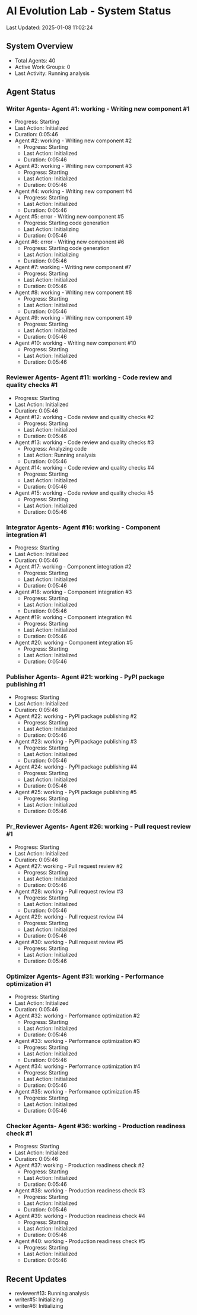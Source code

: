 # AI Evolution Lab - System Status
Last Updated: 2025-01-08 11:02:24

## System Overview
- Total Agents: 40
- Active Work Groups: 0
- Last Activity: Running analysis

## Agent Status

### Writer Agents- Agent #1: working - Writing new component #1
  - Progress: Starting
  - Last Action: Initialized
  - Duration: 0:05:46
- Agent #2: working - Writing new component #2
  - Progress: Starting
  - Last Action: Initialized
  - Duration: 0:05:46
- Agent #3: working - Writing new component #3
  - Progress: Starting
  - Last Action: Initialized
  - Duration: 0:05:46
- Agent #4: working - Writing new component #4
  - Progress: Starting
  - Last Action: Initialized
  - Duration: 0:05:46
- Agent #5: error - Writing new component #5
  - Progress: Starting code generation
  - Last Action: Initializing
  - Duration: 0:05:46
- Agent #6: error - Writing new component #6
  - Progress: Starting code generation
  - Last Action: Initializing
  - Duration: 0:05:46
- Agent #7: working - Writing new component #7
  - Progress: Starting
  - Last Action: Initialized
  - Duration: 0:05:46
- Agent #8: working - Writing new component #8
  - Progress: Starting
  - Last Action: Initialized
  - Duration: 0:05:46
- Agent #9: working - Writing new component #9
  - Progress: Starting
  - Last Action: Initialized
  - Duration: 0:05:46
- Agent #10: working - Writing new component #10
  - Progress: Starting
  - Last Action: Initialized
  - Duration: 0:05:46

### Reviewer Agents- Agent #11: working - Code review and quality checks #1
  - Progress: Starting
  - Last Action: Initialized
  - Duration: 0:05:46
- Agent #12: working - Code review and quality checks #2
  - Progress: Starting
  - Last Action: Initialized
  - Duration: 0:05:46
- Agent #13: working - Code review and quality checks #3
  - Progress: Analyzing code
  - Last Action: Running analysis
  - Duration: 0:05:46
- Agent #14: working - Code review and quality checks #4
  - Progress: Starting
  - Last Action: Initialized
  - Duration: 0:05:46
- Agent #15: working - Code review and quality checks #5
  - Progress: Starting
  - Last Action: Initialized
  - Duration: 0:05:46

### Integrator Agents- Agent #16: working - Component integration #1
  - Progress: Starting
  - Last Action: Initialized
  - Duration: 0:05:46
- Agent #17: working - Component integration #2
  - Progress: Starting
  - Last Action: Initialized
  - Duration: 0:05:46
- Agent #18: working - Component integration #3
  - Progress: Starting
  - Last Action: Initialized
  - Duration: 0:05:46
- Agent #19: working - Component integration #4
  - Progress: Starting
  - Last Action: Initialized
  - Duration: 0:05:46
- Agent #20: working - Component integration #5
  - Progress: Starting
  - Last Action: Initialized
  - Duration: 0:05:46

### Publisher Agents- Agent #21: working - PyPI package publishing #1
  - Progress: Starting
  - Last Action: Initialized
  - Duration: 0:05:46
- Agent #22: working - PyPI package publishing #2
  - Progress: Starting
  - Last Action: Initialized
  - Duration: 0:05:46
- Agent #23: working - PyPI package publishing #3
  - Progress: Starting
  - Last Action: Initialized
  - Duration: 0:05:46
- Agent #24: working - PyPI package publishing #4
  - Progress: Starting
  - Last Action: Initialized
  - Duration: 0:05:46
- Agent #25: working - PyPI package publishing #5
  - Progress: Starting
  - Last Action: Initialized
  - Duration: 0:05:46

### Pr_Reviewer Agents- Agent #26: working - Pull request review #1
  - Progress: Starting
  - Last Action: Initialized
  - Duration: 0:05:46
- Agent #27: working - Pull request review #2
  - Progress: Starting
  - Last Action: Initialized
  - Duration: 0:05:46
- Agent #28: working - Pull request review #3
  - Progress: Starting
  - Last Action: Initialized
  - Duration: 0:05:46
- Agent #29: working - Pull request review #4
  - Progress: Starting
  - Last Action: Initialized
  - Duration: 0:05:46
- Agent #30: working - Pull request review #5
  - Progress: Starting
  - Last Action: Initialized
  - Duration: 0:05:46

### Optimizer Agents- Agent #31: working - Performance optimization #1
  - Progress: Starting
  - Last Action: Initialized
  - Duration: 0:05:46
- Agent #32: working - Performance optimization #2
  - Progress: Starting
  - Last Action: Initialized
  - Duration: 0:05:46
- Agent #33: working - Performance optimization #3
  - Progress: Starting
  - Last Action: Initialized
  - Duration: 0:05:46
- Agent #34: working - Performance optimization #4
  - Progress: Starting
  - Last Action: Initialized
  - Duration: 0:05:46
- Agent #35: working - Performance optimization #5
  - Progress: Starting
  - Last Action: Initialized
  - Duration: 0:05:46

### Checker Agents- Agent #36: working - Production readiness check #1
  - Progress: Starting
  - Last Action: Initialized
  - Duration: 0:05:46
- Agent #37: working - Production readiness check #2
  - Progress: Starting
  - Last Action: Initialized
  - Duration: 0:05:46
- Agent #38: working - Production readiness check #3
  - Progress: Starting
  - Last Action: Initialized
  - Duration: 0:05:46
- Agent #39: working - Production readiness check #4
  - Progress: Starting
  - Last Action: Initialized
  - Duration: 0:05:46
- Agent #40: working - Production readiness check #5
  - Progress: Starting
  - Last Action: Initialized
  - Duration: 0:05:46


## Recent Updates
- reviewer#13: Running analysis
- writer#5: Initializing
- writer#6: Initializing
